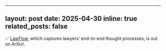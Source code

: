 
---
layout: post
date: 2025-04-30 
inline: true
related_posts: false
---

✅ [LawFlow](https://arxiv.org/abs/2504.18942), which captures lawyers' end-to-end thought processes, is out on ArXiv!.
